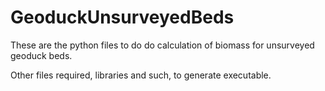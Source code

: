 # GeoduckUnsurveyedBeds

These are the python files to do do calculation of biomass for unsurveyed geoduck beds.

Other files required, libraries and such, to generate executable.